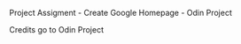 <!doctype html>
<html>
<head>
    <title>README</title>
</head>

<body>
<p>Project Assigment - Create Google Homepage - Odin Project
<p>Credits go to Odin Project</p>
</body>
</html>